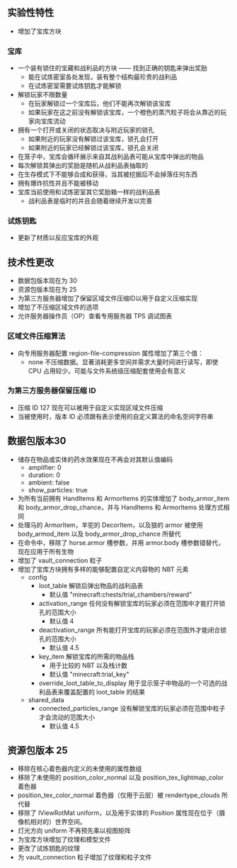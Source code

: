 ## 实验性特性
* 增加了宝库方块
### 宝库
* 一个装有锁住的宝藏和战利品的方块 —— 找到正确的钥匙来弹出奖励
    * 能在试炼密室各处发现，装有整个结构最珍贵的战利品
    * 在试炼密室需要试炼钥匙才能解锁
* 解锁玩家不限数量
    * 在玩家解锁过一个宝库后，他们不能再次解锁该宝库
    * 如果玩家在这之前没有解锁该宝库，一个橙色的蒸汽粒子将会从靠近的玩家向宝库流动
* 拥有一个打开或关闭的状态取决与附近玩家的锁孔
    * 如果附近的玩家没有解锁过该宝库，锁孔会打开
    * 如果附近的玩家已经解锁过该宝库，锁孔会关闭
* 在笼子中，宝库会循环展示来自其战利品表可能从宝库中弹出的物品
* 每次解锁其弹出的奖励是随机从战利品表抽取的
* 在生存模式下不能够合成和获得，当其被挖掘后不会掉落任何东西
* 拥有爆炸抗性并且不能被移动
* 宝库当前使用和试炼密室其它奖励箱一样的战利品表
    * 战利品表是临时的并且会随着继续开发以完善
### 试炼钥匙
* 更新了材质以反应宝库的外观
## 技术性更改
* 数据包版本现在为 30
* 资源包版本现在为 25
* 为第三方服务器增加了保留区域文件压缩ID以用于自定义压缩实现
* 增加了不压缩区域文件的选项
* 允许服务器操作员（OP）查看专用服务器 TPS 调试图表
### 区域文件压缩算法
* 向专用服务器配置 region-file-compression 属性增加了第三个值：
    * none 不压缩数据。显著消耗更多空间并需求大量时间进行读写，即使 CPU 占用较少。可能与文件系统级压缩配套使用会有意义
### 为第三方服务器保留压缩 ID
* 压缩 ID 127 现在可以被用于自定义实现区域文件压缩
* 当被使用时，版本 ID 必须跟有表示使用的自定义算法的命名空间字符串
## 数据包版本30
* 储存在物品或实体的药水效果现在不再会对其默认值编码
    * amplifier: 0
    * duration: 0
    * ambient: false
    * show_particles: true
* 为所有当前拥有 HandItems 和 ArmorItems 的实体增加了 body_armor_item 和 body_armor_drop_chance，并与 HandItems 和 ArmorItems 处理方式相同
* 处理马的 ArmorItem，羊驼的 DecorItem，以及狼的 armor 被使用 body_armod_item 以及 body_armor_drop_chance 所替代
* 在命令中，移除了 horse.armor 槽参数，并用 armor.body 槽参数错替代，现在应用于所有生物
* 增加了 vault_connection 粒子
* 增加了宝库方块拥有多样的能够配置自定义内容物的 NBT 元素
    * config
        * loot_table 解锁后弹出物品的战利品表
            * 默认值 "minecraft:chests/trial_chambers/reward"
        * activation_range 任何没有解锁宝库的玩家必须在范围中才能打开锁孔的范围大小
            * 默认值 4
        * deactivation_range 所有能打开宝库的玩家必须在范围外才能闭合锁孔的范围大小
            * 默认值 4.5
        * key_item 解锁宝库的所需的物品栈
            * 用于比较的 NBT 以及栈计数
            * 默认值 "minecraft:trial_key"
        * override_loot_table_to_display 用于显示笼子中物品的一个可选的战利品表来覆盖配置的 loot_table 的结果
    * shared_data
        * connected_particles_range 没有解锁宝库的玩家必须在范围中粒子才会流动的范围大小
            * 默认值 4.5
## 资源包版本 25
* 移除在核心着色器内定义的未使用的属性数组
* 移除了未使用的 position_color_normal 以及 position_tex_lightmap_color 着色器
* position_tex_color_normal 着色器（仅用于云层）被 rendertype_clouds 所代替
* 移除了 IViewRotMat uniform，以及用于实体的 Position 属性现在位于（摄像机相对的）世界空间。
* 灯光方向 uniform 不再预先乘以视图矩阵
* 为宝库方块增加了纹理和模型文件
* 更改了试炼钥匙的纹理
* 为 vault_connection 粒子增加了纹理和粒子文件